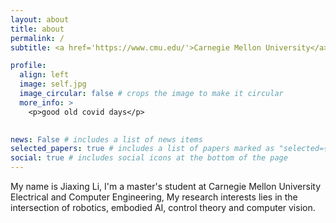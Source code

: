 ```yaml
---
layout: about
title: about
permalink: /
subtitle: <a href='https://www.cmu.edu/'>Carnegie Mellon University</a>. 5000 Forbes Ave

profile:
  align: left
  image: self.jpg
  image_circular: false # crops the image to make it circular
  more_info: >
    <p>good old covid days</p>
    

news: False # includes a list of news items
selected_papers: true # includes a list of papers marked as "selected={true}"
social: true # includes social icons at the bottom of the page
---
```


<!-- Write your biography here. Tell the world about yourself. Link to your favorite [subreddit](http://reddit.com). You can put a picture in, too. The code is already in, just name your picture `prof_pic.jpg` and put it in the `img/` folder.

Put your address / P.O. box / other info right below your picture. You can also disable any of these elements by editing `profile` property of the YAML header of your `_pages/about.md`. Edit `_bibliography/papers.bib` and Jekyll will render your [publications page](/al-folio/publications/) automatically.

Link to your social media connections, too. This theme is set up to use [Font Awesome icons](https://fontawesome.com/) and [Academicons](https://jpswalsh.github.io/academicons/), like the ones below. Add your Facebook, Twitter, LinkedIn, Google Scholar, or just disable all of them. -->

My name is Jiaxing Li, I'm a master's student at Carnegie Mellon University Electrical and Computer Engineering, My research interests lies in the intersection of robotics, embodied AI, control theory and computer vision.
